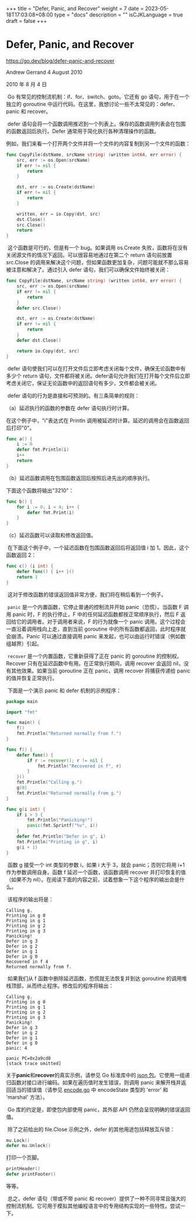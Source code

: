 +++
title = "Defer, Panic, and Recover"
weight = 7
date = 2023-05-18T17:03:08+08:00
type = "docs"
description = ""
isCJKLanguage = true
draft = false
+++

# Defer, Panic, and Recover

https://go.dev/blog/defer-panic-and-recover

Andrew Gerrand
4 August 2010

2010 年 8 月 4 日

​	Go 有常见的控制流机制：if、for、switch、goto。它还有 go 语句，用于在一个独立的 goroutine 中运行代码。在这里，我想讨论一些不太常见的：defer、panic 和 recover。

​	defer 语句会将一个函数调用推迟到一个列表上。保存的函数调用列表会在包围的函数返回后执行。Defer 通常用于简化执行各种清理操作的函数。

​	例如，我们来看一个打开两个文件并将一个文件的内容复制到另一个文件的函数：

```go
func CopyFile(dstName, srcName string) (written int64, err error) {
    src, err := os.Open(srcName)
    if err != nil {
        return
    }

    dst, err := os.Create(dstName)
    if err != nil {
        return
    }

    written, err = io.Copy(dst, src)
    dst.Close()
    src.Close()
    return
}
```

​	这个函数是可行的，但是有一个 bug。如果调用 os.Create 失败，函数将在没有关闭源文件的情况下返回。可以很容易地通过在第二个 return 语句前放置 src.Close 的调用来解决这个问题，但如果函数更加复杂，问题可能就不那么容易被注意和解决了。通过引入 defer 语句，我们可以确保文件始终被关闭：

```go
func CopyFile(dstName, srcName string) (written int64, err error) {
    src, err := os.Open(srcName)
    if err != nil {
        return
    }
    defer src.Close()

    dst, err := os.Create(dstName)
    if err != nil {
        return
    }
    defer dst.Close()

    return io.Copy(dst, src)
}
```

​	defer 语句使我们可以在打开文件后立即考虑关闭每个文件，确保无论函数中有多少个 return 语句，文件都将被关闭。defer语句允许我们在打开每个文件后立即考虑关闭它，保证无论函数中的返回语句有多少，文件都会被关闭。

​	defer 语句的行为是直接和可预测的。有三条简单的规则： 

（a）延迟执行的函数的参数在 defer 语句执行时计算。

在这个例子中，"i"表达式在 Println 调用被延迟时计算。延迟的调用会在函数返回后打印"0"。

```go
func a() {
    i := 0
    defer fmt.Println(i)
    i++
    return
}
```

（b）延迟函数调用在包围函数返回后按照后进先出的顺序执行。 

下面这个函数将输出"3210"：

```go
func b() {
    for i := 0; i < 4; i++ {
        defer fmt.Print(i)
    }
}
```

（c）延迟函数可以读取和修改返回值。 

​	在下面这个例子中，一个延迟函数在包围函数返回后将返回值 i 加 1。因此，这个函数返回 2：

```go
func c() (i int) {
    defer func() { i++ }()
    return 1
}
```

​	这对于修改函数的错误返回值非常方便，我们将在稍后看到一个例子。

​	`panic` 是一个内置函数，它停止普通的控制流并开始 panic（恐慌）。当函数 F 调用 panic 时，F 的执行停止，F 中的任何延迟函数都按正常顺序执行，然后 F 返回给它的调用者。对于调用者来说，F 的行为就像一个 panic 调用。这个过程会一直沿着调用栈向上走，直到当前 goroutine 中的所有函数都返回，此时程序就会崩溃。Panic 可以通过直接调用 panic 来发起，也可以由运行时错误（例如数组越界）引起。

​	`recover` 是一个内置函数，它重新获得了正在 panic 的 goroutine 的控制权。Recover 只有在延迟函数中有用。在正常执行期间，调用 recover 会返回 nil，没有其他效果。如果当前 goroutine 正在 panic，调用 recover 将捕获传递给 panic 的值并恢复正常执行。

​	下面是一个演示 panic 和 defer 机制的示例程序：

```go
package main

import "fmt"

func main() {
    f()
    fmt.Println("Returned normally from f.")
}

func f() {
    defer func() {
        if r := recover(); r != nil {
            fmt.Println("Recovered in f", r)
        }
    }()
    fmt.Println("Calling g.")
    g(0)
    fmt.Println("Returned normally from g.")
}

func g(i int) {
    if i > 3 {
        fmt.Println("Panicking!")
        panic(fmt.Sprintf("%v", i))
    }
    defer fmt.Println("Defer in g", i)
    fmt.Println("Printing in g", i)
    g(i + 1)
}
```

​	函数 g 接受一个 int 类型的参数 i，如果 i 大于 3，就会 panic；否则它将用 i+1 作为参数调用自身。函数 f 延迟一个函数，该函数调用 recover 并打印恢复的值（如果不为 nil）。在阅读下面的内容之前，试着想象一下这个程序的输出会是什么。

​	该程序的输出将是：

```
Calling g.
Printing in g 0
Printing in g 1
Printing in g 2
Printing in g 3
Panicking!
Defer in g 3
Defer in g 2
Defer in g 1
Defer in g 0
Recovered in f 4
Returned normally from f.
```

​	如果我们从 f 函数中删除延迟函数，恐慌就无法恢复并到达 goroutine 的调用堆栈顶部，从而终止程序。修改后的程序将输出：

```
Calling g.
Printing in g 0
Printing in g 1
Printing in g 2
Printing in g 3
Panicking!
Defer in g 3
Defer in g 2
Defer in g 1
Defer in g 0
panic: 4

panic PC=0x2a9cd8
[stack trace omitted]
```

​	关于**panic**和**recover**的真实示例，请参见 Go 标准库中的 [json 包](https://go.dev/pkg/encoding/json/)。它使用一组递归函数对接口进行编码。如果在遍历值时发生错误，则调用 panic 来解开栈并返回适当的错误值（请参见 [encode.go](https://go.dev/src/pkg/encoding/json/encode.go) 中 encodeState 类型的 'error' 和 'marshal' 方法）。

​	Go 库的约定是，即使包内部使用 panic，其外部 API 仍然会呈现明确的错误返回值。

​	除了之前给出的 file.Close 示例之外，defer 的其他用途包括释放互斥锁：

```go
mu.Lock()
defer mu.Unlock()
```

打印一个页脚。

```go
printHeader()
defer printFooter()
```

等等。

​	总之，defer 语句（带或不带 panic 和 recover）提供了一种不同寻常且强大的控制流机制。它可用于模拟其他编程语言中的专用结构实现的一些特性。尝试一下。
